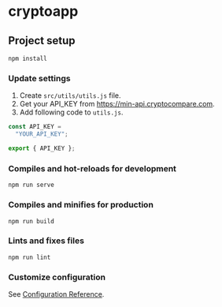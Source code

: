 # cryptoapp

## Project setup
```
npm install
```

### Update settings
1. Create `src/utils/utils.js` file.
2. Get your API_KEY from https://min-api.cryptocompare.com.
3. Add following code to `utils.js`.

```javascript
const API_KEY =
  "YOUR_API_KEY";

export { API_KEY };

```

### Compiles and hot-reloads for development
```
npm run serve
```

### Compiles and minifies for production
```
npm run build
```

### Lints and fixes files
```
npm run lint
```

### Customize configuration
See [Configuration Reference](https://cli.vuejs.org/config/).
